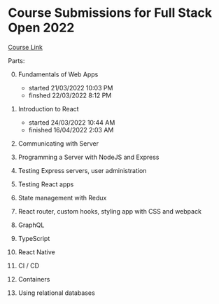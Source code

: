 # Course Submissions for Full Stack Open 2022

[Course Link](https://fullstackopen.com/en/)

Parts:

0. Fundamentals of Web Apps
   - started 21/03/2022 10:03 PM
   - finshed 22/03/2022 8:12 PM
1. Introduction to React
   - started 24/03/2022 10:44 AM
   - finished 16/04/2022 2:03 AM

2. Communicating with Server
3. Programming a Server with NodeJS and Express
4. Testing Express servers, user administration
5. Testing React apps
6. State management with Redux
7. React router, custom hooks, styling app with CSS and webpack
8. GraphQL
9. TypeScript
10. React Native
11. CI / CD
12. Containers
13. Using relational databases
